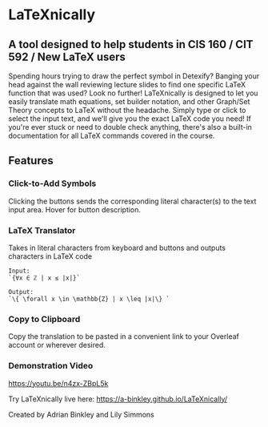 # LaTeXnically

## A tool designed to help students in CIS 160 / CIT 592 / New LaTeX users

Spending hours trying to draw the perfect symbol in Detexify? Banging your head against the wall reviewing lecture slides to find one specific LaTeX function that was used? Look no further! LaTeXnically is designed to let you easily translate math equations, set builder notation, and other Graph/Set Theory concepts to LaTeX without the headache. Simply type or click to select the input text, and we'll give you the exact LaTeX code you need! If you're ever stuck or need to double check anything, there's also a built-in documentation for all LaTeX commands covered in the course.

## Features

### Click-to-Add Symbols

Clicking the buttons sends the corresponding literal character(s) to the text input area. Hover for button description.

### LaTeX Translator

Takes in literal characters from keyboard and buttons and outputs characters in LaTeX code

```
Input: 
`{∀x ∈ ℤ | x ≤ |x|}`

Output: 
`\{ \forall x \in \mathbb{Z} | x \leq |x|\} `
```

### Copy to Clipboard

Copy the translation to be pasted in a convenient link to your Overleaf account or wherever desired.

### Demonstration Video

https://youtu.be/n4zx-ZBpL5k

Try LaTeXnically live here: https://a-binkley.github.io/LaTeXnically/


Created by Adrian Binkley and Lily Simmons
